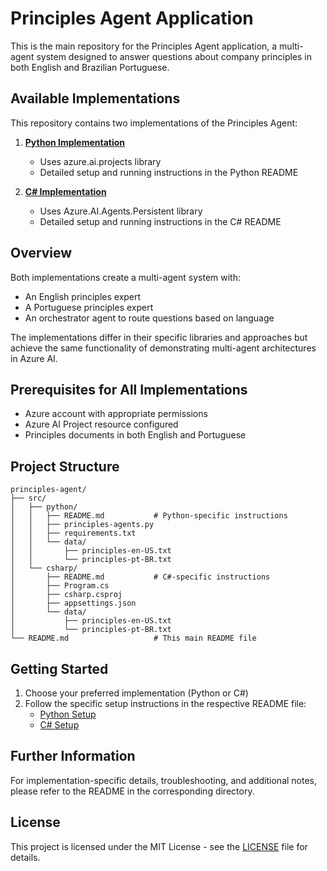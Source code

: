 # Principles Agent Application

This is the main repository for the Principles Agent application, a multi-agent system designed to answer questions about company principles in both English and Brazilian Portuguese.

## Available Implementations

This repository contains two implementations of the Principles Agent:

1. **[Python Implementation](src/python/README.md)**
   - Uses azure.ai.projects library
   - Detailed setup and running instructions in the Python README

2. **[C# Implementation](src/csharp/README.md)**
   - Uses Azure.AI.Agents.Persistent library
   - Detailed setup and running instructions in the C# README

## Overview

Both implementations create a multi-agent system with:

- An English principles expert
- A Portuguese principles expert
- An orchestrator agent to route questions based on language

The implementations differ in their specific libraries and approaches but achieve the same functionality of demonstrating multi-agent architectures in Azure AI.

## Prerequisites for All Implementations

- Azure account with appropriate permissions
- Azure AI Project resource configured
- Principles documents in both English and Portuguese

## Project Structure

```
principles-agent/
├── src/
│   ├── python/
│   │   ├── README.md           # Python-specific instructions
│   │   ├── principles-agents.py
│   │   ├── requirements.txt
│   │   └── data/
│   │       ├── principles-en-US.txt
│   │       └── principles-pt-BR.txt
│   └── csharp/
│       ├── README.md           # C#-specific instructions
│       ├── Program.cs
│       ├── csharp.csproj
│       ├── appsettings.json
│       └── data/
│           ├── principles-en-US.txt
│           └── principles-pt-BR.txt
└── README.md                   # This main README file
```

## Getting Started

1. Choose your preferred implementation (Python or C#)
2. Follow the specific setup instructions in the respective README file:
   - [Python Setup](src/python/README.md)
   - [C# Setup](src/csharp/README.md)

## Further Information

For implementation-specific details, troubleshooting, and additional notes, please refer to the README in the corresponding directory.

## License

This project is licensed under the MIT License - see the [LICENSE](LICENSE) file for details.
